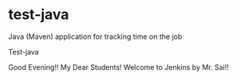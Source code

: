 # test-java
Java (Maven) application for tracking time on the job

Test-java

Good Evening!! My Dear Students! Welcome to Jenkins by Mr. Sai!!
